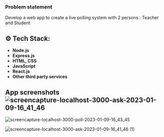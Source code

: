 ### Problem statement
Develop a web app to create a live polling system with 2 persons : Teacher and Student

## ⚙️ Tech Stack: 

- **Node.js**
- **Express.js**
- **HTML, CSS**
- **JavaScript**
- **React.js**
- **Other third party services**

## App screenshots![screencapture-localhost-3000-ask-2023-01-09-16_41_46](https://user-images.githubusercontent.com/71275600/211296359-68bd4a70-9a4d-4df9-b07e-238aa058e607.png)

![screencapture-localhost-3000-poll-2023-01-09-16_43_45](https://user-images.githubusercontent.com/71275600/211296374-0751b6e7-17c2-4ddd-9872-1a53a2049fac.png)

![screencapture-localhost-3000-ask-2023-01-09-16_41_46 (1)](https://user-images.githubusercontent.com/71275600/211296390-8518a1d0-8c05-4d1a-8e7d-2cbbd736bc8a.png)
